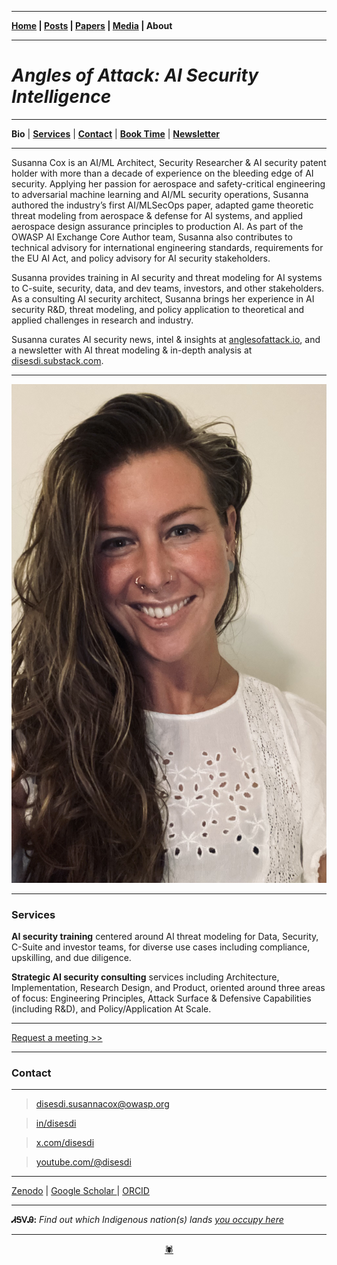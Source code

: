 -------

**[Home](https://anglesofattack.io/) \| [Posts](https://anglesofattack.io/posts.html) \| [Papers](https://anglesofattack.io/papers.html) \| [Media](https://anglesofattack.io/media.html) \| About**

-------

# *Angles of Attack: AI Security Intelligence*

-------

**Bio** \| **[Services](#services)** \| **[Contact](#contact)** \| **<a href="https://calendar.app.google/MemzFXVuhz1upGE2A" target="_blank" rel="noopener noreferrer">Book Time</a>** \| **<a href="https://disesdi.substack.com/" target="_blank" rel="noopener noreferrer">Newsletter</a>**


-------

Susanna Cox is an AI/ML Architect, Security Researcher & AI security patent holder with more than a decade of experience on the bleeding edge of AI security. Applying her passion for aerospace and safety-critical engineering to adversarial machine learning and AI/ML security operations, Susanna authored the industry’s first AI/MLSecOps paper, adapted game theoretic threat modeling from aerospace & defense for AI systems, and applied aerospace design assurance principles to production AI. As part of the OWASP AI Exchange Core Author team, Susanna also contributes to technical advisory for international engineering standards, requirements for the EU AI Act, and policy advisory for AI security stakeholders.

Susanna provides training in AI security and threat modeling for AI systems to C-suite, security, data, and dev teams, investors, and other stakeholders. As a consulting AI security architect, Susanna brings her experience in AI security R&D, threat modeling, and policy application to theoretical and applied challenges in research and industry.

Susanna curates AI security news, intel & insights at [anglesofattack.io](https://disesdi.substack.com/), and a newsletter with AI threat modeling & in-depth analysis at <a href="https://disesdi.substack.com/" target="_blank" rel="noopener noreferrer">disesdi.substack.com</a>.

-------

![disesdi_susanna](susanna_cox.jpeg)

-------

### Services

**AI security training** centered around AI threat modeling for Data, Security, C-Suite and investor teams, for diverse use cases including compliance, upskilling, and due diligence.

**Strategic AI security consulting** services including Architecture, Implementation, Research Design, and Product, oriented around three areas of focus: Engineering Principles, Attack Surface & Defensive Capabilities (including R&D), and Policy/Application At Scale.

-------

<a href="https://calendar.app.google/MemzFXVuhz1upGE2A" target="_blank" rel="noopener noreferrer">Request a meeting >></a>

-------

### Contact

-------

> <a href="mailto:disesdi.susannacox@owasp.org" target="_blank" rel="noopener noreferrer">disesdi.susannacox@owasp.org</a>

> <a href="https://www.linkedin.com/in/disesdi/" target="_blank" rel="noopener noreferrer">in/disesdi</a>

> <a href="https://x.com/disesdi" target="_blank" rel="noopener noreferrer">x.com/disesdi</a>

> <a href="https://www.youtube.com/@disesdi" target="_blank" rel="noopener noreferrer">youtube.com/@disesdi</a>

-------

<a href="https://zenodo.org/search?q=metadata.creators.person_or_org.name%3A%22Cox%2C%20Susanna%22&l=list&p=1&s=10&sort=bestmatch" target="_blank" rel="noopener noreferrer">Zenodo</a> \| <a href="https://scholar.google.com/citations?hl=en&user=mRCXIV8AAAAJ" target="_blank" rel="noopener noreferrer">Google Scholar </a> \| <a href="https://orcid.org/0009-0003-0568-0236" target="_blank" rel="noopener noreferrer">ORCID </a> 

-------

**ᏗᎦᏙᎯ:** *Find out which Indigenous nation(s) lands <a href="https://native-land.ca/" target="_blank" rel="noopener noreferrer">you occupy here</a>*

-------

<div align="center"><a href="https://anglesofattack.io/" target="_blank" rel="noopener noreferrer">🕷</a></div>

